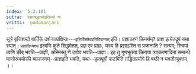```yaml
---
index:  5.2.101
sutra:  प्रज्ञाश्रद्धार्चावृत्तिभ्यो णः
vritti:  padamanjari
---
```


सूत्रे वृत्तिशब्दो वार्तिके दर्शनात्प्रक्षिप्तः---`वृत्तिर्विच्छेदप्रतिविदानात्` इति।
	प्रज्ञाग्रहणं किमर्थम्? प्राज्ञ इत्येतद्रूपं यथा स्यात्। `प्रज्ञादिभ्यश्च` इत्यणि कुते सिद्धमेतत्, प्रज्ञ एव प्राज्ञः, यस्य हि प्रज्ञाऽस्ति स प्रजानाति ? सत्यम्; स्त्रियां त्वणि ङीब् भवति--प्राज्ञी, अस्मिस्तु णे टावेव भवति--प्राज्ञा। इह तु गुणभूतया क्रियया व्याकरणादिनां सम्बन्धे णाणोरुभयोरपि व्याकरणम्--प्राज्ञइति भवति, यथा--कृतपूर्वी कटमिति तद्धितप्रयोगे हि षष्ठी न भवतीत्युक्तम् ।।


